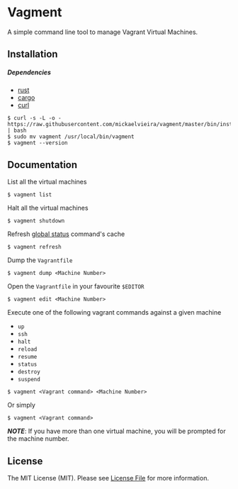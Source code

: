 # Vagment

A simple command line tool to manage Vagrant Virtual Machines.

## Installation

##### Dependencies
- [rust](https://www.rust-lang.org/en-US/install.html)
- [cargo](https://github.com/rust-lang/cargo)
- [curl](https://curl.haxx.se/docs/)

```
$ curl -s -L -o - https://raw.githubusercontent.com/mickaelvieira/vagment/master/bin/install | bash
$ sudo mv vagment /usr/local/bin/vagment
$ vagment --version
```

## Documentation

List all the virtual machines

```
$ vagment list
```

Halt all the virtual machines

```
$ vagment shutdown
```

Refresh [global status](https://www.vagrantup.com/docs/cli/global-status.html) command's cache

```
$ vagment refresh
```

Dump the `Vagrantfile`

```
$ vagment dump <Machine Number>
```

Open the `Vagrantfile` in your favourite `$EDITOR`

```
$ vagment edit <Machine Number>
```

Execute one of the following vagrant commands against a given machine
- `up`
- `ssh`
- `halt`
- `reload`
- `resume`
- `status`
- `destroy`
- `suspend`

```
$ vagment <Vagrant command> <Machine Number>
```

Or simply

```
$ vagment <Vagrant command>
```
***NOTE***: If you have more than one virtual machine, you will be prompted for the machine number.

## License

The MIT License (MIT). Please see [License File](https://github.com/mickaelvieira/vagment/tree/master/LICENSE.md) for more information.
